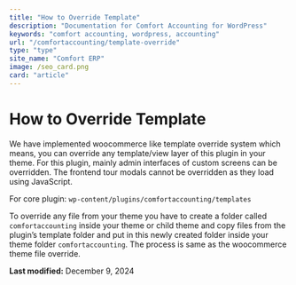 ```yaml
---
title: "How to Override Template"
description: "Documentation for Comfort Accounting for WordPress"
keywords: "comfort accounting, wordpress, accounting"
url: "/comfortaccounting/template-override"
type: "type"
site_name: "Comfort ERP"
image: /seo_card.png
card: "article"
---
```


# How to Override Template

We have implemented woocommerce like template override system which means, you can override any template/view layer of this plugin in your theme. For this plugin, mainly admin interfaces of custom screens can be overridden. The frontend tour modals cannot be overridden as they load using JavaScript.

For core plugin: `wp-content/plugins/comfortaccounting/templates`

To override any file from your theme you have to create a folder called `comfortaccounting` inside your theme or child theme and copy files from the plugin’s template folder and put in this newly created folder inside your theme folder `comfortaccounting`. The process is same as the woocommerce theme file override.  


**Last modified:** December 9, 2024